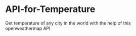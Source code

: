 # API-for-Temperature
Get temperature of any city in the world with the help of this openweathermap API
